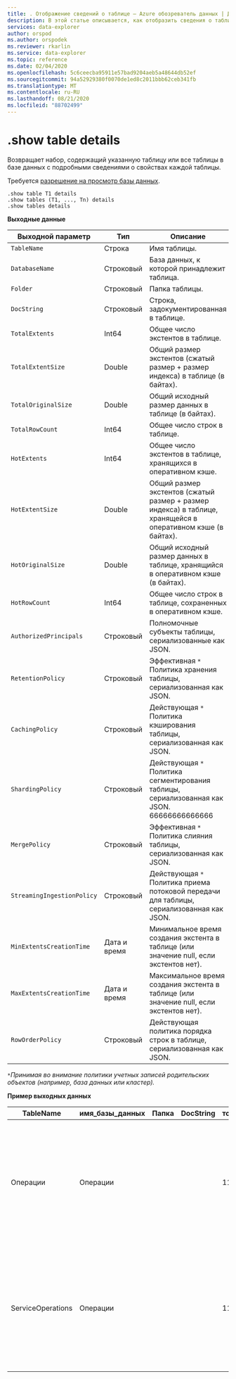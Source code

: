 ```yaml
---
title: . Отображение сведений о таблице — Azure обозреватель данных | Документация Майкрософт
description: В этой статье описывается, как отобразить сведения о таблице в обозреватель данных Azure.
services: data-explorer
author: orspod
ms.author: orspodek
ms.reviewer: rkarlin
ms.service: data-explorer
ms.topic: reference
ms.date: 02/04/2020
ms.openlocfilehash: 5c6ceecba95911e57bad9204aeb5a48644db52ef
ms.sourcegitcommit: 94a52929380f0070de1ed8c2011bbb62ceb341fb
ms.translationtype: MT
ms.contentlocale: ru-RU
ms.lasthandoff: 08/21/2020
ms.locfileid: "88702499"
---
```

# <a name="show-table-details"></a>.show table details
Возвращает набор, содержащий указанную таблицу или все таблицы в базе данных с подробными сведениями о свойствах каждой таблицы.

Требуется [разрешение на просмотр базы данных](../management/access-control/role-based-authorization.md).

```kusto
.show table T1 details
.show tables (T1, ..., Tn) details
.show tables details
```

**Выходные данные**

| Выходной параметр           | Тип     | Описание                                                                                     |
|----------------------------|----------|-------------------------------------------------------------------------------------------------|
| `TableName`                | Строка   | Имя таблицы.                                                                          |
| `DatabaseName`             | Строковый   | База данных, к которой принадлежит таблица.                                                         |
| `Folder`                   | Строковый   | Папка таблицы.                                                                             |
| `DocString`                | Строковый   | Строка, задокументированная в таблице.                                                                 |
| `TotalExtents`             | Int64    | Общее число экстентов в таблице.                                                       |
| `TotalExtentSize`          | Double   | Общий размер экстентов (сжатый размер + размер индекса) в таблице (в байтах).               |
| `TotalOriginalSize`        | Double   | Общий исходный размер данных в таблице (в байтах).                                        |
| `TotalRowCount`            | Int64    | Общее число строк в таблице.                                                          |
| `HotExtents`               | Int64    | Общее число экстентов в таблице, хранящихся в оперативном кэше.                              |
| `HotExtentSize`            | Double   | Общий размер экстентов (сжатый размер + размер индекса) в таблице, хранящейся в оперативном кэше (в байтах). |
| `HotOriginalSize`          | Double   | Общий исходный размер данных в таблице, хранящийся в оперативном кэше (в байтах).               |
| `HotRowCount`              | Int64    | Общее число строк в таблице, сохраненных в оперативном кэше.                                 |
| `AuthorizedPrincipals`     | Строковый   | Полномочные субъекты таблицы, сериализованные как JSON.                                          |
| `RetentionPolicy`          | Строковый   | Эффективная `*` Политика хранения таблицы, сериализованная как JSON.                                  |
| `CachingPolicy`            | Строковый   | Действующая `*` Политика кэширования таблицы, сериализованная как JSON.                                    |
| `ShardingPolicy`           | Строковый   | Действующая `*` Политика сегментирования таблицы, сериализованная как JSON. 66666666666666                     |
| `MergePolicy`              | Строковый   | Эффективная `*` Политика слияния таблицы, сериализованная как JSON.                                      |
| `StreamingIngestionPolicy` | Строковый   | Действующая `*` Политика приема потоковой передачи для таблицы, сериализованная как JSON.                        |
| `MinExtentsCreationTime`   | Дата и время | Минимальное время создания экстента в таблице (или значение null, если экстентов нет).         |
| `MaxExtentsCreationTime`   | Дата и время | Максимальное время создания экстента в таблице (или значение null, если экстентов нет).         |
| `RowOrderPolicy`           | Строковый   | Действующая политика порядка строк в таблице, сериализованная как JSON.                                     |

`*`*Принимая во внимание политики учетных записей родительских объектов (например, база данных или кластер).*

**Пример выходных данных**

| TableName         | имя_базы_данных | Папка | DocString | тоталекстентс | тоталекстентсизе | тоталоригиналсизе | тоталровкаунт | хотекстентс | хотекстентсизе | хоторигиналсизе | хотровкаунт | аусоризедпринЦипалс                                                                                                                                                                               | RetentionPolicy                                                                                                                                       | качингполици                                                                        | шардингполици                                                                    | мержеполици                                                                                                                                             | стреамингинжестионполици | минекстентскреатионтиме      | максекстентскреатионтиме      |
|-------------------|--------------|--------|-----------|--------------|-----------------|-------------------|---------------|------------|---------------|-----------------|-------------|----------------------------------------------------------------------------------------------------------------------------------------------------------------------------------------------------|-------------------------------------------------------------------------------------------------------------------------------------------------------|--------------------------------------------------------------------------------------|-----------------------------------------------------------------------------------|---------------------------------------------------------------------------------------------------------------------------------------------------------|--------------------------|-----------------------------|-----------------------------|
| Операции        | Операции   |        |           | 1164         | 37687203        | 53451358          | 223325        | 29         | 838752        | 1388213         | 5117        | [{"Тип": "AAD пользователь", "DisplayName": "My Name (UPN: alias@fabrikam.com )", "ObjectID": "a7a77777-4c21-4649-95c5-350bf486087b", "FQN": "аадусер = a7a77777-4c21-4649-95c5-350bf486087b", "Notes": ""}] | {"Софтделетепериод": "365.00:00:00", "Контаинеррециклингпериод": "1,00:00:00", "Екстентсдатасизелимитинбитес": 0, "Оригиналдатасизелимитинбитес": 0}  | {"Датахотспан": "4.00:00:00", "Индексхотспан": "4.00:00:00", "Колумноверридес": []} | {"Максровкаунт": 750000, "Максекстентсизеинмб": 1024, "Максоригиналсизеинмб": 2048} | {"Ровкаунтуппербаундформерже": 0, "Максекстентстомерже": 100, "Луппериод": "01:00:00", "Максранжеинхаурс": 3, "Алловребуилд": true, "AllowMerge": true} | null                     |
| ServiceOperations | Операции   |        |           | 1109         | 76588803        | 91553069          | 110125        | 27         | 2635742       | 2929926         | 3162        | [{"Тип": "AAD пользователь", "DisplayName": "My Name (UPN: alias@fabrikam.com )", "ObjectID": "a7a77777-4c21-4649-95c5-350bf486087b", "FQN": "аадусер = a7a77777-4c21-4649-95c5-350bf486087b", "Notes": ""}] | {"Софтделетепериод": "365.00:00:00", "Контаинеррециклингпериод": "1,00:00:00", "Екстентсдатасизелимитинбитес": 0, "Оригиналдатасизелимитинбитес": 0} | {"Датахотспан": "4.00:00:00", "Индексхотспан": "4.00:00:00", "Колумноверридес": []} | {"Максровкаунт": 750000, "Максекстентсизеинмб": 1024, "Максоригиналсизеинмб": 2048} | {"Ровкаунтуппербаундформерже": 0, "Максекстентстомерже": 100, "Луппериод": "01:00:00", "Максранжеинхаурс": 3, "Алловребуилд": true, "AllowMerge": true} | null                     | 2018-02-08 15:30:38.8489786 | 2018-02-14 07:47:28.7660267 |
